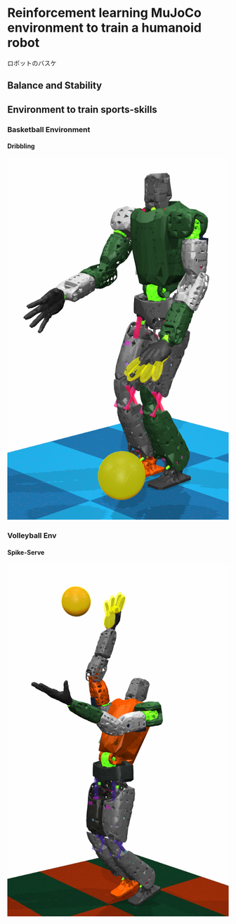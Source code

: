 # Reinforcement learning MuJoCo environment to train a humanoid robot

ロボットのバスケ

## Balance and Stability
## Environment to train sports-skills
### Basketball Environment
#### Dribbling
![Dribbling a basketball](https://github.com/etorobot/Humanoid-Basketball-Robot/blob/main/pictures/pose_dribble_4.png)

### Volleyball Env
#### Spike-Serve
![Robot in Spiking Motion](https://github.com/etorobot/Humanoid-Basketball-Robot/blob/main/pictures/SPK%20Pose%201.png)
